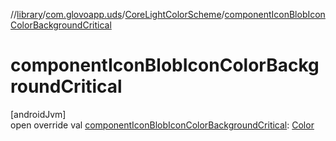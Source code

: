 //[library](../../../index.md)/[com.glovoapp.uds](../index.md)/[CoreLightColorScheme](index.md)/[componentIconBlobIconColorBackgroundCritical](component-icon-blob-icon-color-background-critical.md)

# componentIconBlobIconColorBackgroundCritical

[androidJvm]\
open override val [componentIconBlobIconColorBackgroundCritical](component-icon-blob-icon-color-background-critical.md): [Color](https://developer.android.com/reference/kotlin/androidx/compose/ui/graphics/Color.html)
